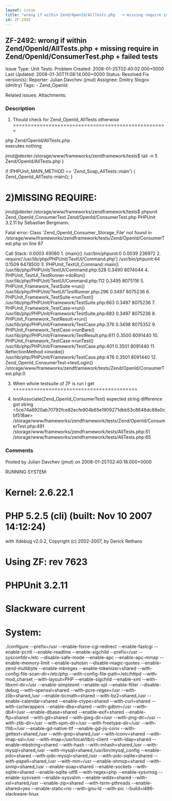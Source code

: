 ```yaml
---
layout: issue
title: "wrong if within Zend/OpenId/AllTests.php   + missing require in  Zend/OpenId/ConsumerTest.php + failed tests"
id: ZF-2492
---
```


ZF-2492: wrong if within Zend/OpenId/AllTests.php + missing require in Zend/OpenId/ConsumerTest.php + failed tests
------------------------------------------------------------------------------------------------------------------

 Issue Type: Unit Tests: Problem Created: 2008-01-25T02:40:02.000+0000 Last Updated: 2008-01-30T11:08:14.000+0000 Status: Resolved Fix version(s): 
 Reporter:  Julian Davchev (jmut)  Assignee:  Dmitry Stogov (dmitry)  Tags: - Zend\_OpenId
 
 Related issues: 
 Attachments: 
### Description

1) Thould check for Zend\_OpenId\_AllTests otherwise
====================================================

php Zend/OpenId/AllTests.php  
 executes nothing

jmut@<a>dexter:/storage/www/frameworks/zendframework/tests</a>$ tail -n 5 Zend/OpenId/AllTests.php }

if (PHPUnit\_MAIN\_METHOD == 'Zend\_Soap\_AllTests::main') { Zend\_OpenId\_AllTests::main(); }

2)MISSING REQUIRE:
==================

jmut@<a>dexter:/storage/www/frameworks/zendframework/tests</a>$ phpunit Zend\_OpenId\_ConsumerTest Zend/OpenId/ConsumerTest.php PHPUnit 3.2.11 by Sebastian Bergmann.

Fatal error: Class 'Zend\_OpenId\_Consumer\_Storage\_File' not found in /storage/www/frameworks/zendframework/tests/Zend/OpenId/ConsumerTest.php on line 67

Call Stack: 0.0003 49080 1. {main}() /usr/bin/phpunit:0 0.0039 236972 2. require('/usr/lib/php/PHPUnit/TextUI/Command.php') /usr/bin/phpunit:44 0.1509 6478500 3. PHPUnit\_TextUI\_Command::main() /usr/lib/php/PHPUnit/TextUI/Command.php:528 0.3490 8074044 4. PHPUnit\_TextUI\_TestRunner->doRun() /usr/lib/php/PHPUnit/TextUI/Command.php:112 0.3495 8075116 5. PHPUnit\_Framework\_TestSuite->run() /usr/lib/php/PHPUnit/TextUI/TestRunner.php:296 0.3497 8075236 6. PHPUnit\_Framework\_TestSuite->runTest() /usr/lib/php/PHPUnit/Framework/TestSuite.php:663 0.3497 8075236 7. PHPUnit\_Framework\_TestCase->run() /usr/lib/php/PHPUnit/Framework/TestSuite.php:683 0.3497 8075236 8. PHPUnit\_Framework\_TestResult->run() /usr/lib/php/PHPUnit/Framework/TestCase.php:376 0.3498 8075352 9. PHPUnit\_Framework\_TestCase->runBare() /usr/lib/php/PHPUnit/Framework/TestResult.php:611 0.3500 8091440 10. PHPUnit\_Framework\_TestCase->runTest() /usr/lib/php/PHPUnit/Framework/TestCase.php:401 0.3501 8091440 11. ReflectionMethod->invoke() /usr/lib/php/PHPUnit/Framework/TestCase.php:476 0.3501 8091440 12. Zend\_OpenId\_ConsumerTest->testLogin() /storage/www/frameworks/zendframework/tests/Zend/OpenId/ConsumerTest.php:0

3) When whole testsuite of ZF is run I get
==========================================

11) testAssociate(Zend\_OpenId\_ConsumerTest) expected string difference got string <5ce74a8920ab70792fce82ecfe904b65e1909271dbb53c8646dc88e0cbf518ae> /storage/www/frameworks/zendframework/tests/Zend/OpenId/ConsumerTest.php:491 /storage/www/frameworks/zendframework/tests/AllTests.php:51 /storage/www/frameworks/zendframework/tests/AllTests.php:65

 

 

### Comments

Posted by Julian Davchev (jmut) on 2008-01-25T02:40:18.000+0000

RUNNING SYSTEM:

Kernel: 2.6.22.1
================

PHP 5.2.5 (cli) (built: Nov 10 2007 14:12:24)
=============================================

with Xdebug v2.0.2, Copyright (c) 2002-2007, by Derick Rethans

Using ZF: rev 7623
==================

PHPUnit 3.2.11
==============

Slackware current
=================

System:
=======

./configure --prefix=/usr --enable-force-cgi-redirect --enable-fastcgi --enable-pcntl --enable-readline --enable-sigchild --prefix=/usr --sysconfdir=/etc --disable-safe-mode --enable-apc --enable-apc-mmap --enable-memory-limit --enable-suhosin --disable-magic-quotes --enable-zend-multibyte --enable-mbregex --enable-tokenizer=shared --with-config-file-scan-dir=/etc/php --with-config-file-path=/etc/httpd --with-mod\_charset --with-layout=PHP --enable-sigchild --enable-xml --with-libxml-dir=/usr --enable-simplexml --enable-spl --enable-filter --disable-debug --with-openssl=shared --with-pcre-regex=/usr --with-zlib=shared,/usr --enable-bcmath=shared --with-bz2=shared,/usr --enable-calendar=shared --enable-ctype=shared --with-curl=shared --with-curlwrappers --enable-dba=shared --with-gdbm=/usr --with-db4=/usr --enable-dbase=shared --enable-exif=shared --enable-ftp=shared --with-gd=shared --with-jpeg-dir=/usr --with-png-dir=/usr --with-zlib-dir=/usr --with-xpm-dir=/usr --with-freetype-dir=/usr --with-t1lib=/usr --enable-gd-native-ttf --enable-gd-jis-conv --with-gettext=shared,/usr --with-gmp=shared,/usr --with-iconv=shared --with-imap-ssl=/usr --with-imap=/usr/local/lib/c-client --with-ldap=shared --enable-mbstring=shared --with-hash --with-mhash=shared,/usr --with-mysql=shared,/usr --with-mysqli=shared,/usr/bin/mysql\_config --enable-pdo=shared --with-pdo-mysql=shared,/usr --with-pdo-sqlite=shared --with-pspell=shared,/usr --with-mm=/usr --enable-shmop=shared --with-snmp=shared,/usr --enable-soap=shared --enable-sockets --with-sqlite=shared --enable-sqlite-utf8 --with-regex=php --enable-sysvmsg --enable-sysvsem --enable-sysvshm --enable-wddx=shared --with-xsl=shared,/usr --enable-zip=shared --with-tsrm-pthreads --enable-shared=yes --enable-static=no --with-gnu-ld --with-pic --build=i486-slackware-linux

 

 